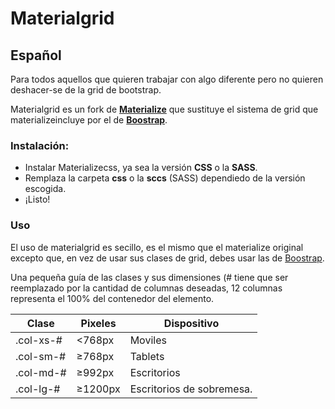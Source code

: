 # Materialgrid
## Español

Para todos aquellos que quieren trabajar con algo diferente pero no quieren deshacer-se de la grid de bootstrap.

Materialgrid es un fork de [**Materialize**](http://materializecss.com/) que sustituye el sistema de grid que materializeincluye por el de [**Boostrap**](http://getbootstrap.com/css/#grid). 

### Instalación:

- Instalar Materializecss, ya sea la versión **CSS** o la **SASS**.
- Remplaza la carpeta **css** o la **sccs** (SASS) dependiedo de la versión escogida.
- ¡Listo!

### Uso

El uso de materialgrid es secillo, es el mismo que el materialize original excepto que, en vez de usar sus clases de grid, debes usar las de [Boostrap](http://getbootstrap.com/css/#grid).

Una pequeña guía de las clases y sus dimensiones (# tiene que ser reemplazado por la cantidad de columnas deseadas, 12 columnas representa el 100% del contenedor del elemento.

Clase | Pixeles | Dispositivo
------------ | ------------- | ------------
.col-xs-# | <768px | Moviles
.col-sm-# | ≥768px | Tablets
.col-md-# | ≥992px | Escritorios
.col-lg-# | ≥1200px | Escritorios de sobremesa.
